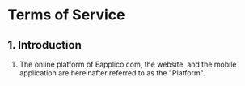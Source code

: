 # Terms of Service

## 1. Introduction

1. The online platform of Eapplico.com, the website, and the mobile application are hereinafter referred to as the "Platform". 

